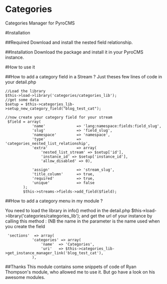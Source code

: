 Categories
==========

Categories Manager for PyroCMS

#Installation

##Required
Download and install the nested field relationship.

##Installation 
Download the package and install it in your PyroCMS instance.


#How to use it 

##How to add a category field in a Stream ?
Just theses few lines of code in your detail.php

    //Load the library 
    $this->load->library('categories/categories_lib');
    //get some data
    $setup = $this->categories_lib->setup_new_category_field("blog_test_cat");
    
    //now create your category field for your stream
     $field = array(
                'name'              => 'lang:namespace:fields:field_slug',
                'slug'              => 'field_slug',
                'namespace'         => 'namespace',
                'type'              => 'categories_nested_list_relationship',
                'extra'             => array(
                    'nested_list_stream' => $setup['id'],
                    'instance_id' => $setup['instance_id'], 
                    'allow_disabled' => 0),
                
                'assign'            => 'stream_slug',
                'title_column'      => true,
                'required'          => true,
                'unique'            => false
            );
            $this->streams->fields->add_field($field);

##How to add a category menu in my module ?

You need to load the library in info() method in the detail.php
    $this->load->library('categories/categories_lib');
and get the url of your instance by calling this method : (NB the name in the parameter is the name used when you create the field

     'sections'  => array(
                'categories' => array(
                    'name'  => 'Categories',
                    'uri'   => $this->categories_lib->get_instance_manager_link('blog_test_cat'),
                ),


##Thanks
This module contains some snippets of code of Ryan Thompson's module, who allowed me to use it. 
But go have a look on his awesome modules. 
